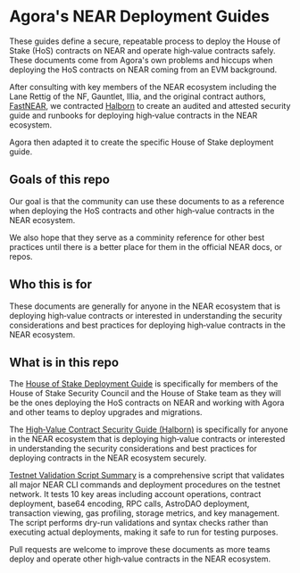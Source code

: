 # Agora's NEAR Deployment Guides

These guides define a secure, repeatable process to deploy the House of Stake (HoS) contracts on NEAR and operate high‑value contracts safely. These documents come from Agora's own problems and hiccups when deploying the HoS contracts on NEAR coming from an EVM background.

After consulting with key members of the NEAR ecosystem including the Lane Rettig of the NF, Gauntlet, Illia, and the original contract authors, [FastNEAR](https://fastnear.com/), we contracted [Halborn](https://www.halborn.com/) to create an audited and attested security guide and runbooks for deploying high‑value contracts in the NEAR ecosystem.

Agora then adapted it to create the specific House of Stake deployment guide.

## Goals of this repo

Our goal is that the community can use these documents to as a reference when deploying the HoS contracts and other high‑value contracts in the NEAR ecosystem.

We also hope that they serve as a comminity reference for other best practices until there is a better place for them in the official NEAR docs, or repos. 

## Who this is for

These documents are generally for anyone in the NEAR ecosystem that is deploying high‑value contracts or interested in understanding the security considerations and best practices for deploying high‑value contracts in the NEAR ecosystem.

## What is in this repo

The [House of Stake Deployment Guide](./agora-house-of-stake-deployment-guide.md) is specifically for members of the House of Stake Security Council and the House of Stake team as they will be the ones deploying the HoS contracts on NEAR and working with Agora and other teams to deploy upgrades and migrations.

The [High‑Value Contract Security Guide (Halborn)](./halborn-high-value-contract-security-guide.md) is specifically for anyone in the NEAR ecosystem that is deploying high‑value contracts or interested in understanding the security considerations and best practices for deploying contracts in the NEAR ecosystem securely.

[Testnet Validation Script Summary](./testnet-validation-script.sh) is a comprehensive script that validates all major NEAR CLI commands and deployment procedures on the testnet network. It tests 10 key areas including account operations, contract deployment, base64 encoding, RPC calls, AstroDAO deployment, transaction viewing, gas profiling, storage metrics, and key management. The script performs dry-run validations and syntax checks rather than executing actual deployments, making it safe to run for testing purposes.

Pull requests are welcome to improve these documents as more teams deploy and operate other high‑value contracts in the NEAR ecosystem.
